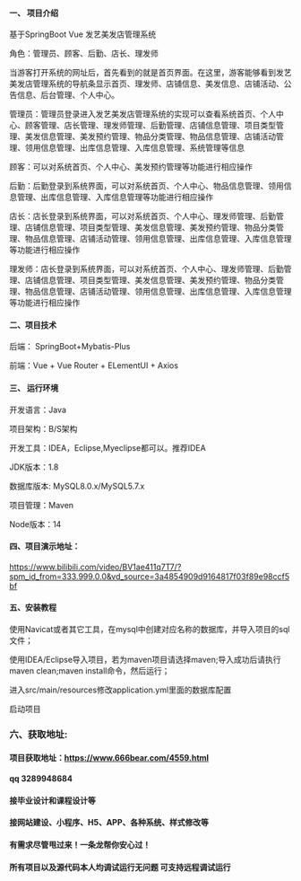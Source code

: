 

#### 一、 项目介绍
基于SpringBoot Vue 发艺美发店管理系统

角色：管理员、顾客、后勤、店长、理发师

当游客打开系统的网址后，首先看到的就是首页界面。在这里，游客能够看到发艺美发店管理系统的导航条显示首页、理发师、店铺信息、美发信息、店铺活动、公告信息、后台管理、个人中心。

管理员：管理员登录进入发艺美发店管理系统的实现可以查看系统首页、个人中心、顾客管理、店长管理、理发师管理、后勤管理、店铺信息管理、项目类型管理、美发信息管理、美发预约管理、物品分类管理、物品信息管理、店铺活动管理、领用信息管理、出库信息管理、入库信息管理、系统管理等信息

顾客：可以对系统首页、个人中心、美发预约管理等功能进行相应操作

后勤：后勤登录到系统界面，可以对系统首页、个人中心、物品信息管理、领用信息管理、出库信息管理、入库信息管理等功能进行相应操作

店长：店长登录到系统界面，可以对系统首页、个人中心、理发师管理、后勤管理、店铺信息管理、项目类型管理、美发信息管理、美发预约管理、物品分类管理、物品信息管理、店铺活动管理、领用信息管理、出库信息管理、入库信息管理等功能进行相应操作

理发师：店长登录到系统界面，可以对系统首页、个人中心、理发师管理、后勤管理、店铺信息管理、项目类型管理、美发信息管理、美发预约管理、物品分类管理、物品信息管理、店铺活动管理、领用信息管理、出库信息管理、入库信息管理等功能进行相应操作
#### 二、项目技术
后端： SpringBoot+Mybatis-Plus

前端：Vue + Vue Router + ELementUI + Axios

#### 三、 运行环境
开发语言：Java

项目架构：B/S架构

开发工具：IDEA，Eclipse,Myeclipse都可以。推荐IDEA

JDK版本：1.8

数据库版本: MySQL8.0.x/MySQL5.7.x

项目管理：Maven

Node版本：14

#### 四、项目演示地址：

https://www.bilibili.com/video/BV1ae411q7T7/?spm_id_from=333.999.0.0&vd_source=3a4854909d9164817f03f89e98ccf5bf

#### 五、安装教程
使用Navicat或者其它工具，在mysql中创建对应名称的数据库，并导入项目的sql文件；

使用IDEA/Eclipse导入项目，若为maven项目请选择maven;导入成功后请执行maven clean;maven install命令，然后运行；

进入src/main/resources修改application.yml里面的数据库配置

启动项目


### 六、获取地址:
#### 项目获取地址：https://www.666bear.com/4559.html
#### qq 3289948684
#### 接毕业设计和课程设计等
#### 接网站建设、小程序、H5、APP、各种系统、样式修改等
#### 有需求尽管甩过来！一条龙帮你安心过！
#### 所有项目以及源代码本人均调试运行无问题 可支持远程调试运行




